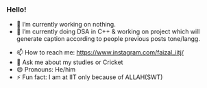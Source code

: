 ### Hello!
- 🔭 I’m currently working on nothing.
- 🌱 I’m currently doing DSA in C++ & working on project which will generate caption according to people previous posts tone/langg.
<!-- 👯 I’m looking to collaborate on Ecommerce website Development.
- 🤔 -->
- 📫 How to reach me: https://www.instagram.com/faizal_iitj/
- 💬 Ask me about my studies or Cricket
- 😄 Pronouns: He/him
- ⚡ Fun fact: I am at IIT only because of ALLAH(SWT)

<!--
**Asadalk/Asadalk** is a ✨ _special_ ✨ repository because its `README.md` (this file) appears on your GitHub profile.

Here are some ideas to get you started:



-->
